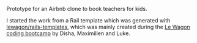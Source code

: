 Prototype for an Airbnb clone to book teachers for kids. 

I started the work from a Rail template which was generated with [lewagon/rails-templates](https://github.com/lewagon/rails-templates), which was mainly created during the [Le Wagon coding bootcamp](https://www.lewagon.com) by Disha, Maximilien and Luke.
